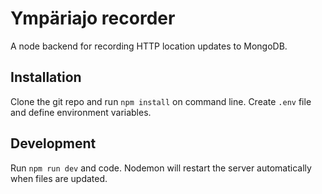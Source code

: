 # Ympäriajo recorder

A node backend for recording HTTP location updates to MongoDB.

## Installation

Clone the git repo and run `npm install` on command line. Create `.env` file and define environment variables.

## Development

Run `npm run dev` and code. Nodemon will restart the server automatically when files are updated.